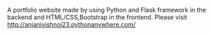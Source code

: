 A portfolio website made by using Python and Flask framework in the backend and HTML/CSS,Bootstrap in the frontend.
Please visit  http://anjanivishnoi23.pythonanywhere.com/
